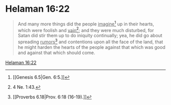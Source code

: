 # Helaman 16:22

> And many more things did the people <u>imagine</u>[^a] up in their hearts, which were foolish and <u>vain</u>[^b]; and they were much disturbed, for Satan did stir them up to do iniquity continually; yea, he did go about spreading <u>rumors</u>[^c] and contentions upon all the face of the land, that he might harden the hearts of the people against that which was good and against that which should come.

[Helaman 16:22](https://www.churchofjesuschrist.org/study/scriptures/bofm/hel/16?lang=eng&id=p22#p22)


[^a]: [[Genesis 6.5|Gen. 6:5.]]
[^b]: 4 Ne. 1:43.
[^c]: [[Proverbs 6.18|Prov. 6:18 (16-19).]]
